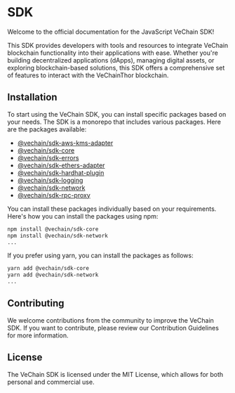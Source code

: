 # SDK

Welcome to the official documentation for the JavaScript VeChain SDK!

This SDK provides developers with tools and resources to integrate VeChain blockchain functionality into their applications with ease. Whether you're building decentralized applications (dApps), managing digital assets, or exploring blockchain-based solutions, this SDK offers a comprehensive set of features to interact with the VeChainThor blockchain.

## Installation

To start using the VeChain SDK, you can install specific packages based on your needs. The SDK is a monorepo that includes various packages. Here are the packages available:

* [@vechain/sdk-aws-kms-adapter](https://www.npmjs.com/package/@vechain/sdk-aws-kms-adapter)
* [@vechain/sdk-core](https://www.npmjs.com/package/@vechain/sdk-core)
* [@vechain/sdk-errors](https://www.npmjs.com/package/@vechain/sdk-errors)
* [@vechain/sdk-ethers-adapter](https://www.npmjs.com/package/@vechain/sdk-ethers-adapter)
* [@vechain/sdk-hardhat-plugin](https://www.npmjs.com/package/@vechain/sdk-hardhat-plugin)
* [@vechain/sdk-logging](https://www.npmjs.com/package/@vechain/sdk-logging)
* [@vechain/sdk-network](https://www.npmjs.com/package/@vechain/sdk-network)
* [@vechain/sdk-rpc-proxy](https://www.npmjs.com/package/@vechain/sdk-rpc-proxy)

You can install these packages individually based on your requirements. Here's how you can install the packages using npm:

```bash
npm install @vechain/sdk-core
npm install @vechain/sdk-network
...
```

If you prefer using yarn, you can install the packages as follows:

```bash
yarn add @vechain/sdk-core
yarn add @vechain/sdk-network
...
```

## Contributing

We welcome contributions from the community to improve the VeChain SDK. If you want to contribute, please review our Contribution Guidelines for more information.

## License

The VeChain SDK is licensed under the MIT License, which allows for both personal and commercial use.
